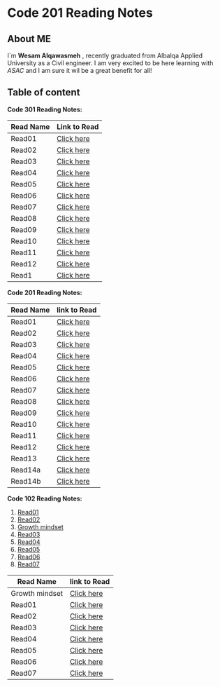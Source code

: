# Code 201 Reading Notes

## About ME

I`m **Wesam Alqawasmeh** , recently graduated from Albalqa Applied University as a Civil engineer.
I am very excited to be here learning with *ASAC* and I am sure it wil be a great benefit for all!

## Table of content 

**Code 301 Reading Notes:**

Read Name | Link to Read
---------- | --------------
Read01 | [Click here](https://wesam-alqawasmeh.github.io/reading-notes/301/301-class-01)
Read02 | [Click here](https://wesam-alqawasmeh.github.io/reading-notes/301/301-class-02)
Read03 | [Click here](https://wesam-alqawasmeh.github.io/reading-notes/301/301-class-03)
Read04 | [Click here](https://wesam-alqawasmeh.github.io/reading-notes/301/301-class-04)
Read05 | [Click here](https://wesam-alqawasmeh.github.io/reading-notes/301/301-class-05)
Read06 | [Click here](https://wesam-alqawasmeh.github.io/reading-notes/301/301-class-06)
Read07 | [Click here](https://wesam-alqawasmeh.github.io/reading-notes/301/301-class-07)
Read08 | [Click here](https://wesam-alqawasmeh.github.io/reading-notes/301/301-class-08)
Read09 | [Click here](https://wesam-alqawasmeh.github.io/reading-notes/301/301-class-09)
Read10 | [Click here](https://wesam-alqawasmeh.github.io/reading-notes/301/301-class-10)
Read11 | [Click here](https://wesam-alqawasmeh.github.io/reading-notes/301/301-class-11)
Read12 | [Click here](https://wesam-alqawasmeh.github.io/reading-notes/301/301-class-12)
Read1 | [Click here](https://wesam-alqawasmeh.github.io/reading-notes/301/301-class-13)

**Code 201 Reading Notes:**

Read Name  | link to Read
------------ | -------------
Read01 | [Click here](https://wesam-alqawasmeh.github.io/reading-notes/201/class-01)
Read02 | [Click here](https://wesam-alqawasmeh.github.io/reading-notes/201/class-02)
Read03 | [Click here](https://wesam-alqawasmeh.github.io/reading-notes/201/class-03)
Read04 | [Click here](https://wesam-alqawasmeh.github.io/reading-notes/201/class-04)
Read05 | [Click here](https://wesam-alqawasmeh.github.io/reading-notes/201/class-05)
Read06 | [Click here](https://wesam-alqawasmeh.github.io/reading-notes/201/class-06)
Read07 | [Click here](https://wesam-alqawasmeh.github.io/reading-notes/201/class-07)
Read08 | [Click here](https://wesam-alqawasmeh.github.io/reading-notes/201/class-08)
Read09 | [Click here](https://wesam-alqawasmeh.github.io/reading-notes/201/class-09)
Read10 | [Click here](https://wesam-alqawasmeh.github.io/reading-notes/201/class-10)
Read11 | [Click here](https://wesam-alqawasmeh.github.io/reading-notes/201/class-11)
Read12 | [Click here](https://wesam-alqawasmeh.github.io/reading-notes/201/class-12)
Read13 | [Click here](https://wesam-alqawasmeh.github.io/reading-notes/201/class-13)
Read14a | [Click here](https://wesam-alqawasmeh.github.io/reading-notes/201/class-14a)
Read14b | [Click here](https://wesam-alqawasmeh.github.io/reading-notes/201/class-14b)



**Code 102 Reading Notes:**

1. [Read01](https://wesam-alqawasmeh.github.io/reading-notes/102/Read01)
2. [Read02](https://wesam-alqawasmeh.github.io/reading-notes/102/Read02)
3. [Growth mindset](https://wesam-alqawasmeh.github.io/reading-notes/102/Growth-mindset)
4. [Read03](https://wesam-alqawasmeh.github.io/reading-notes/102/read03)
5. [Read04](https://wesam-alqawasmeh.github.io/reading-notes/102/read04)
6. [Read05](https://wesam-alqawasmeh.github.io/reading-notes/102/read05)
7. [Read06](https://wesam-alqawasmeh.github.io/reading-notes/102/read06)
8. [Read07](https://wesam-alqawasmeh.github.io/reading-notes/102/read07)



Read Name  | link to Read
------------ | -------------
Growth mindset | [Click here](https://wesam-alqawasmeh.github.io/reading-notes/Growth-mindset)
Read01 | [Click here](https://wesam-alqawasmeh.github.io/reading-notes/Read01)
Read02 | [Click here](https://wesam-alqawasmeh.github.io/reading-notes/Read02)
| Read03 | [Click here](https://wesam-alqawasmeh.github.io/reading-notes/read03)|
| Read04 | [Click here](https://wesam-alqawasmeh.github.io/reading-notes/read04)|
| Read05 | [Click here](https://wesam-alqawasmeh.github.io/reading-notes/read05) |
| Read06 | [Click here](https://wesam-alqawasmeh.github.io/reading-notes/read06) 
| Read07 | [Click here](https://wesam-alqawasmeh.github.io/reading-notes/read07)








